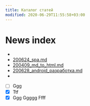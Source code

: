 ```yaml
---
title: Каталог статей
modified: 2020-06-29T11:55:58+03:00
---
```


# News index
* 
* [200624_spa.md](./200624_spa.md)
* [200409_md_to_html.md](./200409_md_to_html.md)
* [200628_android_разработка.md](200628_android_dev.md)
* 


- [ ] Ggg
- [x] Ttf
- [x] Ggg
Ggggg
Ffff